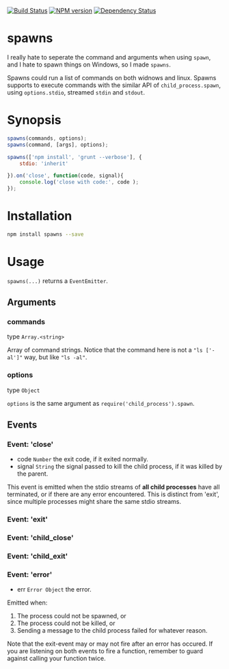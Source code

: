 [![Build Status](https://travis-ci.org/kaelzhang/node-spawns.png?branch=master)](https://travis-ci.org/kaelzhang/node-spawns)
[![NPM version](https://badge.fury.io/js/spawns.png)](http://badge.fury.io/js/spawns)
[![Dependency Status](https://gemnasium.com/kaelzhang/node-spawns.png)](https://gemnasium.com/kaelzhang/node-spawns)

# spawns

I really hate to seperate the command and arguments when using `spawn`, and I hate to spawn things on Windows, so I made `spawns`.

Spawns could run a list of commands on both widnows and linux.
Spawns supports to execute commands with the similar API of `child_process.spawn`, using `options.stdio`, streamed `stdin` and `stdout`.

# Synopsis

```js
spawns(commands, options);
spawns(command, [args], options);
```

```js
spawns(['npm install', 'grunt --verbose'], {
	stdio: 'inherit'

}).on('close', function(code, signal){
	console.log('close with code:', code );
});
```

# Installation

```sh
npm install spawns --save
```

# Usage

`spawns(...)` returns a `EventEmitter`.

## Arguments

### commands

type `Array.<string>`

Array of command strings. Notice that the command here is not a `"ls ['-al']"` way, but like `"ls -al"`.

### options

type `Object`

`options` is the same argument as `require('child_process').spawn`.

## Events

### Event: 'close'

- code `Number` the exit code, if it exited normally.
- signal `String` the signal passed to kill the child process, if it was killed by the parent.

This event is emitted when the stdio streams of **all child processes** have all terminated, or if there are any error encountered. This is distinct from 'exit', since multiple processes might share the same stdio streams.

### Event: 'exit'

### Event: 'child_close'

### Event: 'child_exit'

### Event: 'error'

- err `Error Object` the error.

Emitted when:

1. The process could not be spawned, or
2. The process could not be killed, or
3. Sending a message to the child process failed for whatever reason.

Note that the exit-event may or may not fire after an error has occured. If you are listening on both events to fire a function, remember to guard against calling your function twice.



